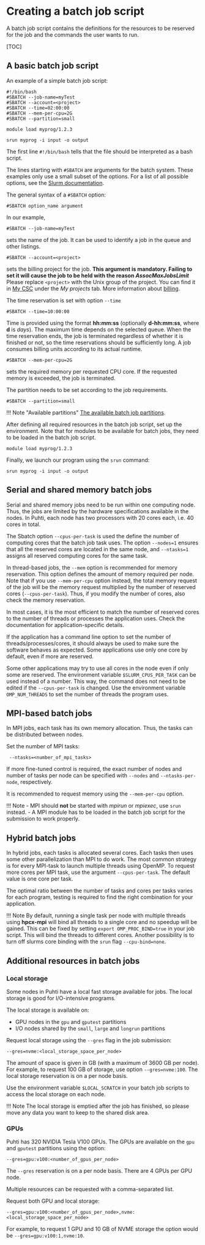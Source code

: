 # Creating a batch job script

A batch job script contains the definitions for the resources to be reserved for
the job and the commands the user wants to run.

[TOC]


## A basic batch job script

An example of a simple batch job script:
```
#!/bin/bash
#SBATCH --job-name=myTest
#SBATCH --account=<project>
#SBATCH --time=02:00:00
#SBATCH --mem-per-cpu=2G
#SBATCH --partition=small

module load myprog/1.2.3

srun myprog -i input -o output
```
The first line `#!/bin/bash` tells that the file should be interpreted
as a bash script.

The lines starting with `#SBATCH` are arguments for the batch system.
These examples only use a small subset of the options. For a list of all possible
options, see the [Slurm documentation](https://slurm.schedmd.com/sbatch.html).

The general syntax of a `#SBATCH` option:
```
#SBATCH option_name argument
```

In our example,
```
#SBATCH --job-name=myTest
```
sets the name of the job. It can be used to identify a job in the queue and
other listings.

```
#SBATCH --account=<project>
```
sets the billing project for the job. **This argument is mandatory. Failing to
set it will cause the job to be held with the reason _AssocMaxJobsLimit_**
Please replace `<project>` with the Unix group of the project. You 
can find it in [My CSC](https://my.csc.fi) under the _My projects_ tab. More 
information about [billing](../../accounts/billing.md).

The time reservation is set with option `--time`

```
#SBATCH --time=10:00:00
```

Time is provided using the format __hh:mm:ss__ (optionally __d-hh:mm:ss__, where
__d__ is _days_). The maximum time depends on the selected queue. When the time
reservation ends, the job is terminated regardless of whether it is finished or not, so the time
reservations should be sufficiently long. A job consumes billing units according to
its actual runtime.

```
#SBATCH --mem-per-cpu=2G
```
sets the required memory per requested CPU core. If the requested
memory is exceeded, the job is terminated.

The partition needs to be set according to the job requirements.
```
#SBATCH --partition=small
```

!!! Note "Available partitions"
    [The available batch job partitions](batch-job-partitions.md).


After defining all required resources in the batch job script, set up the 
environment. Note that for modules to be available for batch jobs, they need to be loaded in
the batch job script.

```
module load myprog/1.2.3
```

Finally, we launch our program using the `srun` command:
```
srun myprog -i input -o output
```


## Serial and shared memory batch jobs

Serial and shared memory jobs need to be run within one computing node. Thus, the jobs are limited by the hardware specifications available in the nodes. In Puhti, each node has two processors with 20 cores each, i.e. 40 cores in total.

The Sbatch option `--cpus-per-task` is used the define the number of computing cores that the batch job task uses. The option `--nodes=1` ensures that all the reserved cores are located in the same node, and `--ntasks=1` assigns all reserved computing cores for the same task.

In thread-based jobs, the `--mem` option is recommended for memory reservation. This option defines the amount of memory required per node. Note that if you use `--mem-per-cpu` option instead, the total memory request of the job will be the memory request multiplied by the number of reserved cores (`--cpus-per-task`). Thus, if you modify the number of cores, also check the memory reservation.

In most cases, it is the most efficient to match the number of reserved cores to the number of threads or processes the application uses. Check the documentation for application-specific details.

If the application has a command line option to set the number of threads/processes/cores, it should always be used to make sure the software behaves as expected. Some applications use only one core by default, even if more are reserved.

Some other applications may try to use all cores in the node even if only some are reserved. The environment variable `$SLURM_CPUS_PER_TASK` can be used instead of a number. This way, the command does not need to be edited if the `--cpus-per-task` is changed. Use the environment variable `OMP_NUM_THREADS` to set the number of threads the program uses.


## MPI-based batch jobs

In MPI jobs, each task has its own memory allocation. Thus, the tasks can be distributed between nodes.
 
Set the number of MPI tasks:
``` 
 --ntasks=<number_of_mpi_tasks>
```
 
If more fine-tuned control is required, the exact number of nodes and number of tasks per node can be specified with
`--nodes` and `--ntasks-per-node`, respectively.

It is recommended to request memory using the `--mem-per-cpu` option.


!!! Note
    - MPI should **not** be started with _mpirun_ or _mpiexec_, use `srun` instead.
    - A MPI module has to be loaded in the batch job script for the submission to work properly.

## Hybrid batch jobs 

In hybrid jobs, each tasks is allocated several cores. Each tasks then uses some other parallelization than MPI to do work.
The most common strategy is for every MPI-task to launch multiple threads using OpenMP. 
To request more cores per MPI task, use the argument `--cpus-per-task`. The default value is one core per task. 
 
The optimal ratio between the number of tasks and cores per tasks varies for each program, testing is required to find
the right combination for your application. 

!!! Note
    By default, running a single task per node with multiple threads using **hpcx-mpi** will bind all threads to a single
    core and no speedup will be gained. This can be fixed by setting `export OMP_PROC_BIND=true` in your job script. This
    will bind the threads to different cores. Another possibility is to turn off slurms core binding with the `srun` flag `--cpu-bind=none`. 


## Additional resources in batch jobs

### Local storage 

Some nodes in Puhti have a local fast storage available for jobs. The local storage is good for I/O-intensive programs.

The local storage is available on:

* GPU nodes in the `gpu` and `gputest` partitions
* I/O nodes shared by the `small`, `large` and `longrun` partitions

Request local storage using the `--gres` flag in the job submission:
```
--gres=nvme:<local_storage_space_per_node>
```
The amount of space is given in GB (with a maximum of 3600 GB per node).  For example, to request 100 GB of storage, use option `--gres=nvme:100`. The local storage reservation is on a per node basis.

Use the environment variable `$LOCAL_SCRATCH` in your batch job scripts to access the local storage on each node.

!!! Note
    The local storage is emptied after the job has finished, so please move any data you want to keep to
    the shared disk area.


### GPUs

Puhti has 320 NVIDIA Tesla V100 GPUs. The GPUs are available on the `gpu` and `gputest` partitions using the option:
```
--gres=gpu:v100:<number_of_gpus_per_node>
```
The `--gres` reservation is on a per node basis. There are 4 GPUs per GPU node. 

Multiple resources can be requested with a comma-separated list.

Request both GPU and local storage:
```
--gres=gpu:v100:<number_of_gpus_per_node>,nvme:<local_storage_space_per_node>
```

For example, to request 1 GPU and 10 GB of NVME storage the option would be `--gres=gpu:v100:1,nvme:10`.
